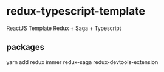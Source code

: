 # redux-typescript-template

ReactJS Template Redux + Saga + Typescript

## packages
yarn add redux immer redux-saga redux-devtools-extension